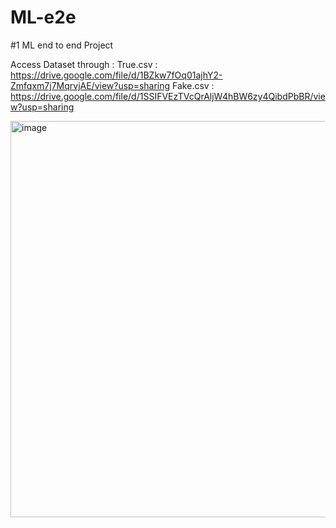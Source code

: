 # ML-e2e
#1 ML end to end Project

Access Dataset through :
True.csv : https://drive.google.com/file/d/1BZkw7fOq01ajhY2-Zmfqxm7j7MqrvjAE/view?usp=sharing
Fake.csv : https://drive.google.com/file/d/1SSIFVEzTVcQrAljW4hBW6zy4QibdPbBR/view?usp=sharing


<img width="634" alt="image" src="https://github.com/user-attachments/assets/c8d045d7-c723-4356-9e0f-da5c00cf9ad4" />


